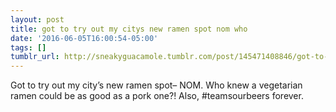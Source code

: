 ```yaml
---
layout: post
title: got to try out my citys new ramen spot nom who
date: '2016-06-05T16:00:54-05:00'
tags: []
tumblr_url: http://sneakyguacamole.tumblr.com/post/145471408846/got-to-try-out-my-citys-new-ramen-spot-nom-who
---
```

Got to try out my city’s new ramen spot– NOM. Who knew a vegetarian ramen could be as good as a pork one?! Also, #teamsourbeers forever.
